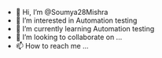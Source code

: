 - 👋 Hi, I’m @Soumya28Mishra
- 👀 I’m interested in Automation testing
- 🌱 I’m currently learning Automation testing
- 💞️ I’m looking to collaborate on ...
- 📫 How to reach me ...

<!---
Soumya28Mishra/Soumya28Mishra is a ✨ special ✨ repository because its `README.md` (this file) appears on your GitHub profile.
You can click the Preview link to take a look at your changes.
--->

